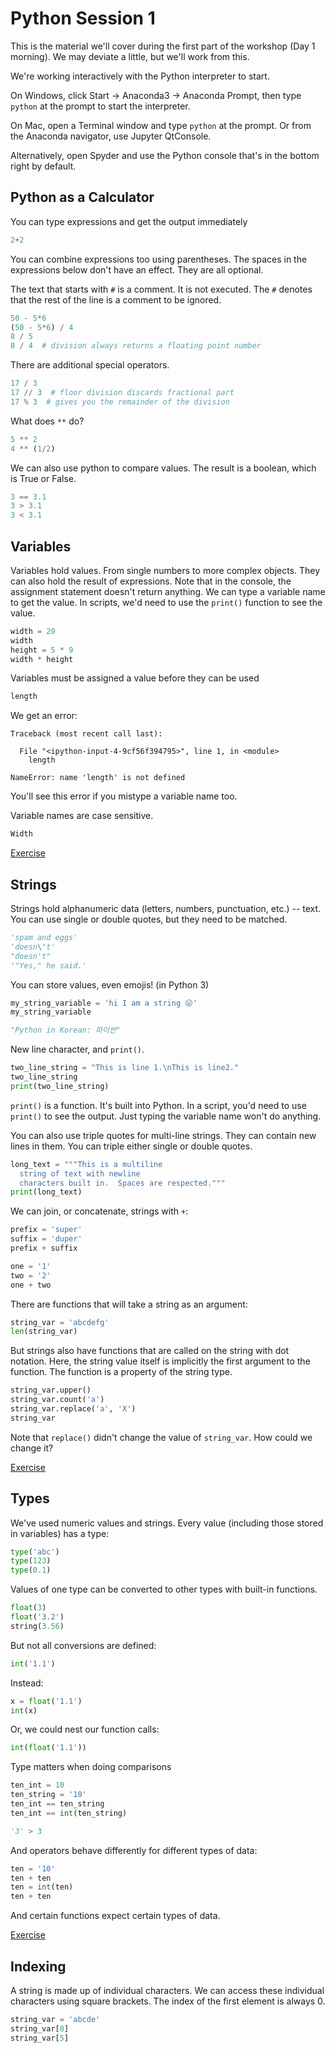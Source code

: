 # Python Session 1

This is the material we'll cover during the first part of the workshop (Day 1 morning).  We may deviate a little, but we'll work from this.

We're working interactively with the Python interpreter to start.

On Windows, click Start -> Anaconda3 -> Anaconda Prompt, then type `python` at
the prompt to start the interpreter.

On Mac, open a Terminal window and type `python` at the prompt.  Or from the Anaconda navigator, use Jupyter QtConsole.  

Alternatively, open Spyder and use the Python console that's in the bottom right by default.


## Python as a Calculator

You can type expressions and get the output immediately

```python
2+2
```

You can combine expressions too using parentheses.  The spaces in the expressions below don't have an effect.  They are all optional.

The text that starts with `#` is a comment.  It is not executed.  The `#` denotes that the rest of the line is a comment to be ignored.

```python
50 - 5*6
(50 - 5*6) / 4
8 / 5
8 / 4  # division always returns a floating point number
```

There are additional special operators.

```python
17 / 3
17 // 3  # floor division discards fractional part
17 % 3  # gives you the remainder of the division
```

What does `**` do?

```python
5 ** 2
4 ** (1/2)
```

We can also use python to compare values.  The result is a boolean, which is True or False.

```python
3 == 3.1
3 > 3.1
3 < 3.1
```


## Variables

Variables hold values.  From single numbers to more complex objects.  They can also hold the result of expressions.  Note that in the console, the assignment statement doesn't return anything.  We can type a variable name to get the value.  In scripts, we'd need to use the  `print()` function to see the value.

```python
width = 20
width
height = 5 * 9
width * height
```

Variables must be assigned a value before they can be used

```python
length
```

We get an error:

```
Traceback (most recent call last):

  File "<ipython-input-4-9cf56f394795>", line 1, in <module>
    length

NameError: name 'length' is not defined
```

You'll see this error if you mistype a variable name too.  

Variable names are case sensitive.


```python
Width
```

[Exercise](python-exercises1.md#calculator-and-variables)


## Strings

Strings hold alphanumeric data (letters, numbers, punctuation, etc.) -- text.  You can use single or double quotes, but they need to be matched.

```python
'spam and eggs'
'doesn\'t'
"doesn't"
'"Yes," he said.'
```

You can store values, even emojis!  (in Python 3) 

```python
my_string_variable = 'hi I am a string 😛'
my_string_variable
```

```python
"Python in Korean: 파이썬"
```

New line character, and `print()`.

```python
two_line_string = "This is line 1.\nThis is line2."
two_line_string
print(two_line_string)
```

`print()` is a function.  It's built into Python.  In a script, you'd need to use `print()` to see the output.  Just typing the variable name won't do anything.

You can also use triple quotes for multi-line strings.  They can contain new lines in them.  You can triple either single or double quotes.

```python
long_text = """This is a multiline
  string of text with newline
  characters built in.  Spaces are respected."""
print(long_text)
```

We can join, or concatenate, strings with `+`:

```python
prefix = 'super'
suffix = 'duper'
prefix + suffix

one = '1'
two = '2'
one + two
```

There are functions that will take a string as an argument:

```python
string_var = 'abcdefg'
len(string_var)
```

But strings also have functions that are called on the string with dot notation.  Here, the string value itself is implicitly the first argument to the function.  The function is a property of the string type.

```python
string_var.upper()
string_var.count('a')
string_var.replace('a', 'X')
string_var
```

Note that `replace()` didn't change the value of `string_var`.  How could we change it?

[Exercise](python-exercises1.md#strings)



## Types

We've used numeric values and strings.  Every value (including those stored in variables) has a type:


```python
type('abc')
type(123)
type(0.1)
```

Values of one type can be converted to other types with built-in functions.


```python
float(3)
float('3.2')
string(3.56)
```

But not all conversions are defined:

```python
int('1.1')
```

Instead:

```python
x = float('1.1')
int(x)
```

Or, we could nest our function calls:

```python
int(float('1.1'))
```

Type matters when doing comparisons

```python
ten_int = 10
ten_string = '10'
ten_int == ten_string
ten_int == int(ten_string)
```

```python
'3' > 3
```

And operators behave differently for different types of data:

```python
ten = '10'
ten + ten
ten = int(ten)
ten + ten
```

And certain functions expect certain types of data.

[Exercise](python-exercises1.md#types)



## Indexing

A string is made up of individual characters.  We can access these individual characters using square brackets.  The index of the first element is always 0.


```python
string_var = 'abcde'
string_var[0]
string_var[5]
```

```python

```


```python

```

```python

```

```python

```

```python

```

```python

```

```python

```

```python

```

```python

```



